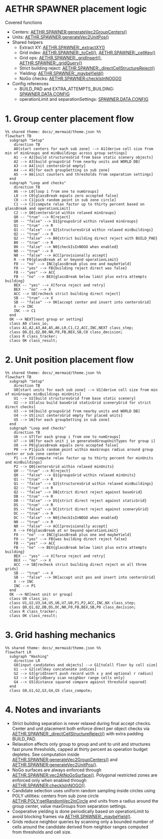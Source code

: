 # AETHR SPAWNER placement logic

Covered functions
- Centers: [AETHR.SPAWNER:generateVec2GroupCenters()](https://github.com/Gh0st352/AETHR/blob/main/dev/SPAWNER.lua#L1067)
- Units: [AETHR.SPAWNER:generateVec2UnitPos()](https://github.com/Gh0st352/AETHR/blob/main/dev/SPAWNER.lua#L1301)
- Shared helpers
  - Extract XY: [AETHR.SPAWNER:_extractXY()](https://github.com/Gh0st352/AETHR/blob/main/dev/SPAWNER.lua#L157)
  - Grid index: [AETHR.SPAWNER:_toCell()](https://github.com/Gh0st352/AETHR/blob/main/dev/SPAWNER.lua#L171), [AETHR.SPAWNER:_cellKey()](https://github.com/Gh0st352/AETHR/blob/main/dev/SPAWNER.lua#L178)
  - Grid ops: [AETHR.SPAWNER:_gridInsert()](https://github.com/Gh0st352/AETHR/blob/main/dev/SPAWNER.lua#L183), [AETHR.SPAWNER:_gridQuery()](https://github.com/Gh0st352/AETHR/blob/main/dev/SPAWNER.lua#L195)
  - Strict building reject: [AETHR.SPAWNER:_directCellStructureReject()](https://github.com/Gh0st352/AETHR/blob/main/dev/SPAWNER.lua#L233)
  - Yielding: [AETHR.SPAWNER:_maybeYield()](https://github.com/Gh0st352/AETHR/blob/main/dev/SPAWNER.lua#L255)
  - NoGo checks: [AETHR.SPAWNER:checkIsInNOGO()](https://github.com/Gh0st352/AETHR/blob/main/dev/SPAWNER.lua#L2085)
- Config references
  - BUILD_PAD and EXTRA_ATTEMPTS_BUILDING: [SPAWNER.DATA.CONFIG](https://github.com/Gh0st352/AETHR/blob/main/dev/SPAWNER.lua#L92)
  - operationLimit and separationSettings: [SPAWNER.DATA.CONFIG](https://github.com/Gh0st352/AETHR/blob/main/dev/SPAWNER.lua#L98)


# 1. Group center placement flow

```mermaid
%% shared theme: docs/_mermaid/theme.json %%
flowchart TB
  subgraph "Setup"
    direction TB
    A0[start centers for each sub zone] --> A1[derive cell size from min of minGroups and minBuildings across group settings]
    A1 --> A2[build structuresGrid from base static scenery objects]
    A2 --> A3[build groupsGrid from nearby units and WORLD DB]
    A3 --> A4[init centersGrid empty]
    A4 --> A5[for each groupSetting in sub zone]
    A5 --> A6[init counters and thresholds from separation settings]
  end
  subgraph "Loop and checks"
    direction TB
    A6 --> L0[loop i from one to numGroups]
    L0 --> C0[glassBreak equals zero accepted false]
    C0 --> C1[pick random point in sub zone circle]
    C1 --> C2[compute relax factor up to thirty percent based on glassBreak and operationLimit]
    C2 --> Q0{centersGrid within relaxed minGroups}
    Q0 -- "true" --> R[reject]
    Q0 -- "false" --> Q1{groupsGrid within relaxed minGroups}
    Q1 -- "true" --> R
    Q1 -- "false" --> Q2{structuresGrid within relaxed minBuildings}
    Q2 -- "true" --> R
    Q2 -- "false" --> B0{strict building direct reject with BUILD_PAD}
    B0 -- "true" --> R
    B0 -- "false" --> N0{checkIsInNOGO when enabled}
    N0 -- "true" --> R
    N0 -- "false" --> ACC[provisionally accept]
    R --> F0{glassBreak at or beyond operationLimit}
    F0 -- "no" --> INC[glassBreak plus one and maybeYield]
    F0 -- "yes" --> FB{building reject direct was false}
    FB -- "yes" --> ACC
    FB -- "no" --> BEX{glassBreak below limit plus extra attempts building}
    BEX -- "yes" --> X[force reject and retry]
    BEX -- "no" --> X
    ACC --> SB[recheck strict building direct reject]
    SB -- "true" --> X
    SB -- "false" --> OK[accept center and insert into centersGrid]
    X --> INC
    INC --> C1
  end
  OK --> NEXT[next group or setting]
  class A0 class_io;
  class A1,A2,A3,A4,A5,A6,L0,C1,C2,ACC,INC,NEXT class_step;
  class Q0,Q1,Q2,B0,N0,F0,FB,BEX,SB,C0 class_decision;
  class R class_tracker;
  class OK class_result;
```

# 2. Unit position placement flow

```mermaid
%% shared theme: docs/_mermaid/theme.json %%
flowchart TB
  subgraph "Setup"
    direction TB
    U0[start units for each sub zone] --> U1[derive cell size from min of minGroups minBuildings minUnits]
    U1 --> U2[build structuresGrid from base static scenery]
    U2 --> U3[also build baseGrid staticGrid sceneryGrid for strict direct checks]
    U3 --> U4[build groupsGrid from nearby units and WORLD DB]
    U4 --> U5[init centersGrid empty for placed units]
    U5 --> U6[for each groupSetting in sub zone]
  end
  subgraph "Loop and checks"
    direction TB
    U6 --> U7[for each group i from one to numGroups]
    U7 --> U8[for each unit j in generatedGroupUnitTypes for group i]
    U8 --> P0[glassBreak equals zero accepted false]
    P0 --> P1[pick random point within maxGroups radius around group center or sub zone center]
    P1 --> P2[compute relax factor up to thirty percent for minUnits and minBuildings]
    P2 --> Q0{centersGrid within relaxed minUnits}
    Q0 -- "true" --> R[reject]
    Q0 -- "false" --> Q1{groupsGrid within relaxed minUnits}
    Q1 -- "true" --> R
    Q1 -- "false" --> Q2{structuresGrid within relaxed minBuildings}
    Q2 -- "true" --> R
    Q2 -- "false" --> DB{strict direct reject against baseGrid}
    DB -- "true" --> R
    DB -- "false" --> DS{strict direct reject against staticGrid}
    DS -- "true" --> R
    DS -- "false" --> DC{strict direct reject against sceneryGrid}
    DC -- "true" --> R
    DC -- "false" --> N0{checkIsInNOGO when enabled}
    N0 -- "true" --> R
    N0 -- "false" --> ACC[provisionally accept]
    R --> F0{glassBreak at or beyond operationLimit}
    F0 -- "no" --> INC[glassBreak plus one and maybeYield]
    F0 -- "yes" --> FB{was building direct reject false}
    FB -- "yes" --> ACC
    FB -- "no" --> BEX{glassBreak below limit plus extra attempts building}
    BEX -- "yes" --> X[force reject and retry]
    BEX -- "no" --> X
    ACC --> SB[recheck strict building direct reject on all three grids]
    SB -- "true" --> X
    SB -- "false" --> OK[accept unit pos and insert into centersGrid]
    X --> INC
    INC --> P1
  end
  OK --> NX[next unit or group]
  class U0 class_io;
  class U1,U2,U3,U4,U5,U6,U7,U8,P1,P2,ACC,INC,NX class_step;
  class Q0,Q1,Q2,DB,DS,DC,N0,F0,FB,BEX,SB,P0 class_decision;
  class R class_tracker;
  class OK class_result;
```

# 3. Grid hashing mechanics

```mermaid
%% shared theme: docs/_mermaid/theme.json %%
flowchart LR
  subgraph "Hashing"
    direction LR
    G0[input candidates and objects] --> G1[toCell floor by cell size]
    G1 --> G2[cellKey concatenate indices]
    G2 --> G3[gridInsert push record with x y and optional r radius]
    G3 --> G4[gridQuery scan neighbor range cells only]
    G4 --> G5[distance squared compare against threshold squared]
  end
  class G0,G1,G2,G3,G4,G5 class_compute;
```

# 4. Notes and invariants

- Strict building separation is never relaxed during final accept checks. Center and unit placement both enforce direct per object checks via [AETHR.SPAWNER:_directCellStructureReject()](https://github.com/Gh0st352/AETHR/blob/main/dev/SPAWNER.lua#L233) with extra padding BUILD_PAD.
- Relaxation affects only group to group and unit to unit and structures fast prune thresholds, capped at thirty percent as operation budget depletes. See computation inside [AETHR.SPAWNER:generateVec2GroupCenters()](https://github.com/Gh0st352/AETHR/blob/main/dev/SPAWNER.lua#L1179) and [AETHR.SPAWNER:generateVec2UnitPos()](https://github.com/Gh0st352/AETHR/blob/main/dev/SPAWNER.lua#L1443).
- NoGo surfaces are always enforced through [AETHR.SPAWNER:vec2AtNoGoSurface()](https://github.com/Gh0st352/AETHR/blob/main/dev/SPAWNER.lua#L2128). Polygonal restricted zones are enforced only when enabled through [AETHR.SPAWNER:checkIsInNOGO()](https://github.com/Gh0st352/AETHR/blob/main/dev/SPAWNER.lua#L2085).
- Candidate selection uses uniform random sampling inside circles using POLY utilities: centers from sub zone circle [AETHR.POLY:getRandomVec2inCircle](https://github.com/Gh0st352/AETHR/blob/main/dev/POLY.lua#L270) and units from a radius around the group center, value maxGroups from separation settings.
- Cooperative yielding is done periodically based on operationLimit to avoid blocking frames via [AETHR.SPAWNER:_maybeYield()](https://github.com/Gh0st352/AETHR/blob/main/dev/SPAWNER.lua#L255).
- Grids reduce neighbor queries by scanning only a bounded number of cells around the candidate derived from neighbor ranges computed from thresholds and cell size.